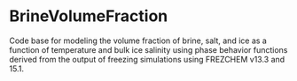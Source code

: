 # BrineVolumeFraction
Code base for modeling the volume fraction of brine, salt, and ice as a function of temperature and bulk ice salinity using phase behavior functions derived from the output of freezing simulations using FREZCHEM v13.3 and 15.1.
